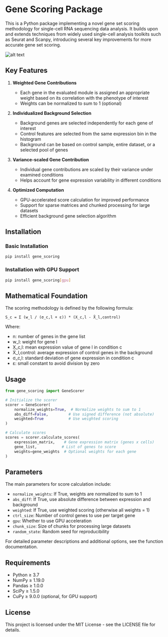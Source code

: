 # Gene Scoring Package

This is a Python package implementing a novel gene set scoring methodology for single-cell RNA sequencing data analysis. It builds upon and extends techniques from widely used single-cell analysis toolkits such as Seurat and Scanpy, introducing several key improvements for more accurate gene set scoring.

![alt text](image.png)

## Key Features

1. **Weighted Gene Contributions**
   - Each gene in the evaluated module is assigned an appropriate weight based on its correlation with the phenotype of interest
   - Weights can be normalized to sum to 1 (optional)

2. **Individualized Background Selection**
   - Background genes are selected independently for each gene of interest
   - Control features are selected from the same expression bin in the histogram
   - Background can be based on control sample, entire dataset, or a selected pool of genes

3. **Variance-scaled Gene Contribution**
   - Individual gene contributions are scaled by their variance under examined conditions
   - Helps account for gene expression variability in different conditions

4. **Optimized Computation**
   - GPU-accelerated score calculation for improved performance
   - Support for sparse matrices and chunked processing for large datasets
   - Efficient background gene selection algorithm

## Installation

### Basic Installation

```bash
pip install gene_scoring
```

### Installation with GPU Support

```bash
pip install gene_scoring[gpu]
```

## Mathematical Foundation

The scoring methodology is defined by the following formula:

```
S_c = Σ (w_l / (σ_c,l + ε)) * (X_c,l - X̄_l,control)
```

Where:
- n: number of genes in the gene list
- w_l: weight for gene l
- X_c,l: mean expression value of gene l in condition c
- X̄_l,control: average expression of control genes in the background
- σ_c,l: standard deviation of gene expression in condition c
- ε: small constant to avoid division by zero

## Usage

```python
from gene_scoring import GeneScorer

# Initialize the scorer
scorer = GeneScorer(
    normalize_weights=True,  # Normalize weights to sum to 1
    abs_diff=False,         # Use signed difference (not absolute)
    weighted=True           # Use weighted scoring
)

# Calculate scores
scores = scorer.calculate_scores(
    expression_matrix,    # Gene expression matrix (genes x cells)
    gene_list,           # List of genes to score
    weights=gene_weights  # Optional weights for each gene
)
```

## Parameters

The main parameters for score calculation include:

- `normalize_weights`: If True, weights are normalized to sum to 1
- `abs_diff`: If True, use absolute difference between expression and background
- `weighted`: If True, use weighted scoring (otherwise all weights = 1)
- `ctrl_size`: Number of control genes to use per target gene
- `gpu`: Whether to use GPU acceleration
- `chunk_size`: Size of chunks for processing large datasets
- `random_state`: Random seed for reproducibility

For detailed parameter descriptions and additional options, see the function documentation.

## Requirements

- Python ≥ 3.7
- NumPy ≥ 1.19.0
- Pandas ≥ 1.0.0
- SciPy ≥ 1.5.0
- CuPy ≥ 9.0.0 (optional, for GPU support)

## License

This project is licensed under the MIT License - see the LICENSE file for details.
